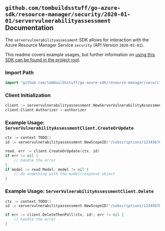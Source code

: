 
## `github.com/tombuildsstuff/go-azure-sdk/resource-manager/security/2020-01-01/servervulnerabilityassessment` Documentation

The `servervulnerabilityassessment` SDK allows for interaction with the Azure Resource Manager Service `security` (API Version `2020-01-01`).

This readme covers example usages, but further information on [using this SDK can be found in the project root](https://github.com/tombuildsstuff/go-azure-sdk/tree/main/docs).

### Import Path

```go
import "github.com/tombuildsstuff/go-azure-sdk/resource-manager/security/2020-01-01/servervulnerabilityassessment"
```


### Client Initialization

```go
client := servervulnerabilityassessment.NewServerVulnerabilityAssessmentClientWithBaseURI("https://management.azure.com")
client.Client.Authorizer = authorizer
```


### Example Usage: `ServerVulnerabilityAssessmentClient.CreateOrUpdate`

```go
ctx := context.TODO()
id := servervulnerabilityassessment.NewScopeID("/subscriptions/12345678-1234-9876-4563-123456789012/resourceGroups/some-resource-group")

read, err := client.CreateOrUpdate(ctx, id)
if err != nil {
	// handle the error
}
if model := read.Model; model != nil {
	// do something with the model/response object
}
```


### Example Usage: `ServerVulnerabilityAssessmentClient.Delete`

```go
ctx := context.TODO()
id := servervulnerabilityassessment.NewScopeID("/subscriptions/12345678-1234-9876-4563-123456789012/resourceGroups/some-resource-group")

if err := client.DeleteThenPoll(ctx, id); err != nil {
	// handle the error
}
```
